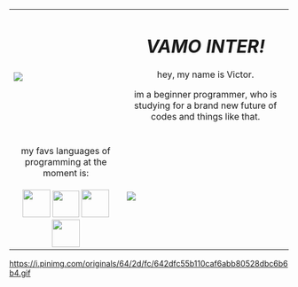 <table>
  <tr>
    <td><img src="https://media3.giphy.com/media/26u8zjhM87ZpbwOkg/giphy.gif?cid=6c09b952cg9n52wfyyifl6ts0p3sn79eknzxz5k2icxu0wfa&ep=v1_gifs_search&rid=giphy.gif&ct=g"></td>
<td><div align="center">
<h1><b><em>VAMO INTER!</em></b></h1>
<p>hey, my name is Victor.</p>
<p>im a beginner programmer, who is studying for a brand new future of codes and things like that.</p>
<br>
</div></td>
  <tr>
  <td align="center">my favs languages of programming at the moment is:<br><br>
    <a href="https://www.w3schools.com/html/html_tables.asp" target="_blank"><img src="https://icones.pro/wp-content/uploads/2021/05/icone-html-jaune.png" width= 50 heigh= 50/></a>
     <a href="https://www.w3schools.com/css/css_examples.asp" target="_blank"><img src="https://cdn.iconscout.com/icon/free/png-256/free-css3-logo-icon-download-in-svg-png-gif-file-formats--css-wordmark-programming-langugae-language-pack-logos-icons-1175238.png" width= 48 heigh= 48/></a>
     <a href="https://www.w3schools.com/js/js_examples.asp" target="_blank"><img src="https://static.vecteezy.com/system/resources/previews/027/127/463/non_2x/javascript-logo-javascript-icon-transparent-free-png.png" width= 50 heigh= 50/></a>
     <a href="https://www.w3schools.com/python/python_intro.asp" target="_blank"><img src="https://images.icon-icons.com/112/PNG/512/python_18894.png" width= 50 heigh= 50/></a>
  </td>
    <td>
      <img src="https://i.pinimg.com/originals/64/2d/fc/642dfc55b110caf6abb80528dbc6b6b4.gif">
    </td>
  </tr>
  
  </tr>
</table>

https://i.pinimg.com/originals/64/2d/fc/642dfc55b110caf6abb80528dbc6b6b4.gif

